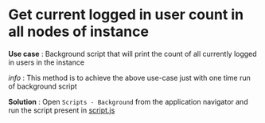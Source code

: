 
# Get current logged in user count in all nodes of instance

**Use case** : Background script that will print the count of all currently logged in users in the instance

*info* : This method is to achieve the above use-case just with one time run of background script

**Solution** : Open `Scripts - Background` from the application navigator and run the script present in [script.js](https://github.com/ServiceNowDevProgram/code-snippets/blob/main/Background%20Scripts/Get%20current%20logged%20in%20user%20count%20in%20all%20nodes%20of%20instance/script.js)
